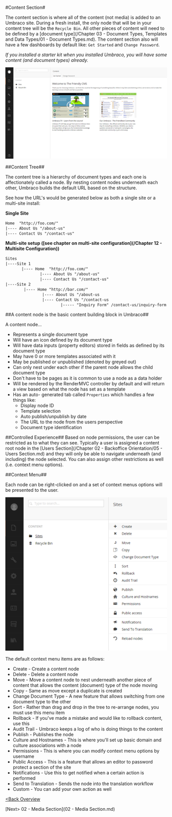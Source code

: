 #Content Section#

The content section is where all of the content (not media) is added to an Umbraco site.   During a fresh install, the only node that will be in your content tree will be the `Recycle Bin`.  All other pieces of content will need to be defined by a [document type](/Chapter 03 - Document Types, Templates and Data Types/01 - Document Types.md).  The content section also will have a few dashboards by default like: `Get Started` and `Change Password`.

*If you installed a starter kit when you installed Umbraco, you will have some content (and document types) already.*

![Content Section](assets/backoffice.png)

##Content Tree##

The content tree is a hierarchy of document types and each one is affectionately called a node.  By nesting content nodes underneath each other, Umbraco builds the default URL based on the structure.

See how the URL's would be generated below as both a single site or a multi-site install: 
 
**Single Site**

    Home  "http://foo.com/"
    |---- About Us "/about-us"
    |---- Contact Us "/contact-us"
   
**Multi-site setup ([see chapter on multi-site configuration](/Chapter 12 - Multisite Configuration))**

    Sites
    |----Site 1
           |---- Home  "http://foo.com/"
                   |---- About Us "/about-us"
                   |---- Contact Us "/contact-us"
    |----Site 2
            |---- Home "http://bar.com/"
                    |---- About Us "/about-us
                    |---- Contact Us "/contact-us
                            |----- "Inquiry Form" /contact-us/inquiry-form

##A content node is the basic content building block in Umbraco##

A content node...

* Represents a single document type
* Will have an icon defined by its document type
* Will have data inputs (property editors) stored in fields as defined by its document type
* May have 0 or more templates associated with it
* May be published or unpublished (denoted by greyed out)
* Can only nest under each other if the parent node allows the child document type
* Don't have to be pages as it is common to use a node as a data holder
* Will be rendered by the RenderMVC controller by default and will return a view  based on what the node has set as a template
* Has an auto- generated tab called `Properties` which handles a few things like: 
    * Display node ID
    * Template selection
    * Auto publish/unpublish by date
    * The URL to the node from the users perspective
    * Document type identification

##Controlled Experience##
Based on node permissions, the user can be restricted as to what they can see.  Typically a user is assigned a content root node in the [Users Section](/Chapter 02 - Backoffice Orientation/05 - Users Section.md) and they will only be able to navigate underneath (and including) the node selected.  You can also assign other restrictions as well (i.e. context menu options).

##Context Menu##

Each node can be right-clicked on and a set of context menus options will be presented to the user.

![Context Menu](assets/context-menu.png)

The default context menu items are as follows:

* Create - Create a content node
* Delete - Delete a content node
* Move - Move a content node to nest underneath another piece of content that allows the content (document) type of the node moving
* Copy - Same as move except a duplicate is created
* Change Document Type - A new feature that allows switching from one document type to the other
* Sort - Rather than drag and drop in the tree to re-arrange nodes, you must use this menu item
* Rollback - If you've made a mistake and would like to rollback content, use this
* Audit Trail - Umbraco keeps a log of who is doing things to the content
* Publish - Publishes the node
* Culture and Hostnames - This is where you'll set up basic domain and culture associations with a node
* Permissions - This is where you can modify context menu options by username
* Public Access - This is a feature that allows an editor to password protect a section of the site
* Notifications - Use this to get notified when a certain action is performed
* Send to Translation - Sends the node into the translation workflow
* Custom - You can add your own action as well

[<Back Overview](README.md)

[Next> 02 - Media Section](02 - Media Section.md)
